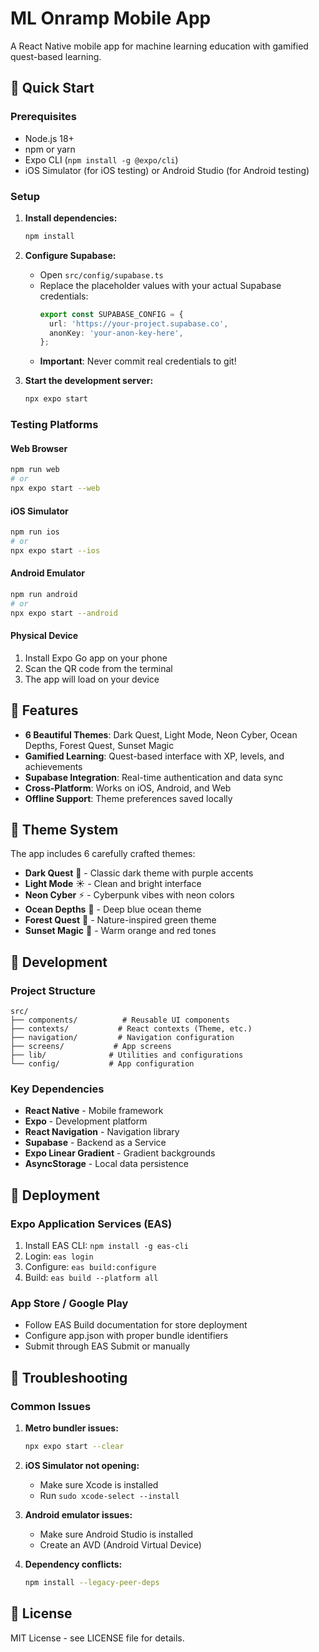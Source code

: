 # ML Onramp Mobile App

A React Native mobile app for machine learning education with gamified quest-based learning.

## 🚀 Quick Start

### Prerequisites
- Node.js 18+ 
- npm or yarn
- Expo CLI (`npm install -g @expo/cli`)
- iOS Simulator (for iOS testing) or Android Studio (for Android testing)

### Setup

1. **Install dependencies:**
   ```bash
   npm install
   ```

2. **Configure Supabase:**
   - Open `src/config/supabase.ts`
   - Replace the placeholder values with your actual Supabase credentials:
     ```typescript
     export const SUPABASE_CONFIG = {
       url: 'https://your-project.supabase.co',
       anonKey: 'your-anon-key-here',
     };
     ```
   - **Important**: Never commit real credentials to git!

3. **Start the development server:**
   ```bash
   npx expo start
   ```

### Testing Platforms

#### Web Browser
```bash
npm run web
# or
npx expo start --web
```

#### iOS Simulator
```bash
npm run ios
# or
npx expo start --ios
```

#### Android Emulator
```bash
npm run android
# or
npx expo start --android
```

#### Physical Device
1. Install Expo Go app on your phone
2. Scan the QR code from the terminal
3. The app will load on your device

## 📱 Features

- **6 Beautiful Themes**: Dark Quest, Light Mode, Neon Cyber, Ocean Depths, Forest Quest, Sunset Magic
- **Gamified Learning**: Quest-based interface with XP, levels, and achievements
- **Supabase Integration**: Real-time authentication and data sync
- **Cross-Platform**: Works on iOS, Android, and Web
- **Offline Support**: Theme preferences saved locally

## 🎨 Theme System

The app includes 6 carefully crafted themes:
- **Dark Quest** 🌙 - Classic dark theme with purple accents
- **Light Mode** ☀️ - Clean and bright interface
- **Neon Cyber** ⚡ - Cyberpunk vibes with neon colors
- **Ocean Depths** 🌊 - Deep blue ocean theme
- **Forest Quest** 🌲 - Nature-inspired green theme
- **Sunset Magic** 🌅 - Warm orange and red tones

## 🔧 Development

### Project Structure
```
src/
├── components/          # Reusable UI components
├── contexts/           # React contexts (Theme, etc.)
├── navigation/         # Navigation configuration
├── screens/           # App screens
├── lib/              # Utilities and configurations
└── config/           # App configuration
```

### Key Dependencies
- **React Native** - Mobile framework
- **Expo** - Development platform
- **React Navigation** - Navigation library
- **Supabase** - Backend as a Service
- **Expo Linear Gradient** - Gradient backgrounds
- **AsyncStorage** - Local data persistence

## 🚀 Deployment

### Expo Application Services (EAS)
1. Install EAS CLI: `npm install -g eas-cli`
2. Login: `eas login`
3. Configure: `eas build:configure`
4. Build: `eas build --platform all`

### App Store / Google Play
- Follow EAS Build documentation for store deployment
- Configure app.json with proper bundle identifiers
- Submit through EAS Submit or manually

## 🐛 Troubleshooting

### Common Issues

1. **Metro bundler issues:**
   ```bash
   npx expo start --clear
   ```

2. **iOS Simulator not opening:**
   - Make sure Xcode is installed
   - Run `sudo xcode-select --install`

3. **Android emulator issues:**
   - Make sure Android Studio is installed
   - Create an AVD (Android Virtual Device)

4. **Dependency conflicts:**
   ```bash
   npm install --legacy-peer-deps
   ```

## 📄 License

MIT License - see LICENSE file for details.
